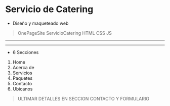 # Servicio de Catering

- Diseño y maqueteado web
>OnePageSite ServicioCatering
HTML CSS JS
---------
---------
- 6 Secciones
1. Home
2. Acerca de
3. Servicios
4. Paquetes
5. Contacto
6. Ubicanos


>ULTIMAR DETALLES EN SECCION 
CONTACTO Y FORMULARIO


